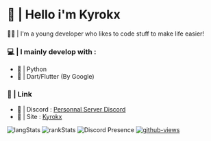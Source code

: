 # 👋 | Hello i'm Kyrokx

👨‍💻 | I'm a young developer who likes to code stuff to make life easier!

### 💻 | I mainly develop with :
- 🐍 | Python
- 📱 | Dart/Flutter (By Google)


### 🔗 | Link
-  🍎 | Discord : [Personnal Server Discord](https://discord.gg/H3Aj3x2caw)
-  📑 | Site : [Kyrokx](https://kyrokx.netlify.app/)

![langStats](https://github-readme-stats.vercel.app/api/top-langs/?username=Kyrokx&theme=radical&border_radius=30px)
![rankStats](https://github-readme-stats.vercel.app/api?username=Kyrokx&count_private=true&show_icons=true&theme=onedark&border_radius=30px)
![Discord Presence](https://lanyard.cnrad.dev/api/717668572888825876)
[![github-views](https://komarev.com/ghpvc/?username=Kyrokx&color=brightgreen)](https://github.com/Kyrokx)
